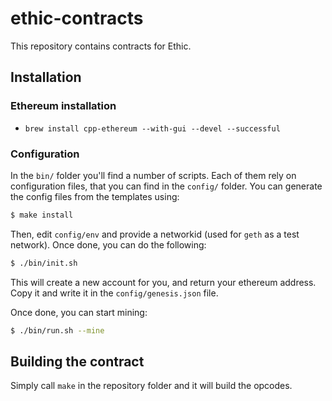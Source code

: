 # ethic-contracts
This repository contains contracts for Ethic.


## Installation

### Ethereum installation

- `brew install cpp-ethereum --with-gui --devel --successful`

### Configuration

In the `bin/` folder you'll find a number of scripts. Each of them rely on configuration files,
that you can find in the `config/` folder. You can generate the config files from the templates using:
```bash
$ make install
```
Then, edit `config/env` and provide a networkid (used for `geth` as a test network).
Once done, you can do the following:
```bash
$ ./bin/init.sh
```
This will create a new account for you, and return your ethereum address. Copy it and
write it in the `config/genesis.json` file.

Once done, you can start mining:
```bash
$ ./bin/run.sh --mine
```

## Building the contract

Simply call `make` in the repository folder and it will build the opcodes.
